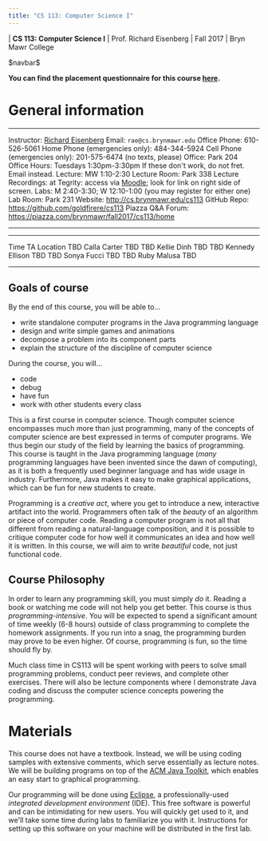 ```yaml
---
title: "CS 113: Computer Science I"
---
```


<div id="header">

| **CS 113: Computer Science I**
| Prof. Richard Eisenberg
| Fall 2017
| Bryn Mawr College

</div>

\$navbar\$

**You can find the placement questionnaire for this course [here](https://docs.google.com/forms/d/e/1FAIpQLSc_kEzIdDbus7Bl0xajDQ279ToEG6cyNGVSz2tfMTIVJBn6oQ/viewform?usp=sf_link).**

General information
===================

<div id="info_table">

----------------------         -----------------------------------------------------------------------------------------------------------------------------------------
Instructor:                    [Richard Eisenberg](http://cs.brynmawr.edu/~rae)
Email:                         `rae@cs.brynmawr.edu`
Office Phone:                  610-526-5061
Home Phone (emergencies only): 484-344-5924
Cell Phone (emergencies only): 201-575-6474 (no texts, please)
Office:                        Park 204
Office Hours:                  Tuesdays 1:30pm-3:30pm
                               If these don't work, do not fret. Email instead.
<span class="strut" />
Lecture:                       MW 1:10-2:30
Lecture Room:                  Park 338
Lecture Recordings:            at Tegrity: access via [Moodle](https://moodle.brynmawr.edu/course/view.php?id=214); look for link on right side of screen.
Labs:                          M 2:40-3:30; W 12:10-1:00 (you may register for either one)
Lab Room:                      Park 231
Website:                       <http://cs.brynmawr.edu/cs113>
GitHub Repo:                   <https://github.com/goldfirere/cs113>
Piazza Q&A Forum:              <https://piazza.com/brynmawr/fall2017/cs113/home>
----------------------         -----------------------------------------------------------------------------------------------------------------------------------------

</div>

<div id="ta_hours">

--------------------           ------------------------------  ----------------------
Time                           TA                              Location
TBD                            Calla Carter                    TBD
TBD                            Kellie Dinh                     TBD
TBD                            Kennedy Ellison                 TBD
TBD                            Sonya Fucci                     TBD
TBD                            Ruby Malusa                     TBD
--------------------           ------------------------------  ----------------------
</div>

Goals of course
---------------

<div id="goals">

By the end of this course, you will be able to...

* write standalone computer programs in the Java programming language
* design and write simple games and animations
* decompose a problem into its component parts
* explain the structure of the discipline of computer science

During the course, you will...

* code
* debug
* have fun
* work with other students every class

</div>

This is a first course in computer science. Though computer science encompasses
much more than just programming, many of the concepts of computer science are
best expressed in terms of computer programs. We thus begin our study of the
field by learning the basics of programming. This course is taught in the Java
programming language (*many* programming languages have been invented since
the dawn of computing), as it is both a frequently used beginner language
and has wide usage in industry. Furthermore, Java makes it easy to make
graphical applications, which can be fun for new students to create.

Programming is a *creative act*, where you get to introduce a new, interactive
artifact into the world. Programmers often talk of the *beauty* of an algorithm
or piece of computer code. Reading a computer program is not all that different
from reading a natural-language composition, and it is possible to critique
computer code for how well it communicates an idea and how well it is written.
In this course, we will aim to write *beautiful* code, not just functional code.

Course Philosophy
-----------------

In order to learn any programming skill, you must simply *do* it. Reading a book
or watching me code will not help you get better. This course is thus
*programming-intensive*. You will be expected to spend a significant amount of
time weekly (6-8 hours) outside of class programming to complete the homework
assignments. If you run into a snag, the programming burden may prove to be
even higher. Of course, programming is fun, so the time should fly by.

Much class time in CS113 will be spent working with peers to solve small
programming problems, conduct peer reviews, and complete other exercises.
There will also be lecture components where I demonstrate Java coding and
discuss the computer science concepts powering the programming.

Materials
=========

<div id="materials">

This course does not have a textbook. Instead, we will be using coding samples with
extensive comments, which serve essentially as lecture notes. We will be building
programs on top of the [ACM Java Toolkit](http://cs.stanford.edu/people/eroberts/jtf/), which enables an easy start to
graphical programming.

Our programming will be done using [Eclipse](http://eclipse.org/), a professionally-used
*integrated development environment* (IDE). This free software is powerful and can be
intimidating for new users. You will quickly get used to it, and we'll take some time
during labs to familiarize you with it. Instructions for setting up this software on your
machine will be distributed in the first lab.

</div>

